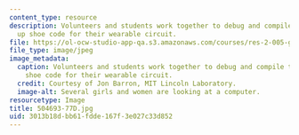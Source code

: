 ```yaml
---
content_type: resource
description: Volunteers and students work together to debug and compile the light
  up shoe code for their wearable circuit.
file: https://ol-ocw-studio-app-qa.s3.amazonaws.com/courses/res-2-005-girls-who-build-make-your-own-wearables-workshop-spring-2015/3013b18dbb61fdde167f3e027c33d852_504693-77D.jpg
file_type: image/jpeg
image_metadata:
  caption: Volunteers and students work together to debug and compile the light up
    shoe code for their wearable circuit.
  credit: Courtesy of Jon Barron, MIT Lincoln Laboratory.
  image-alt: Several girls and women are looking at a computer.
resourcetype: Image
title: 504693-77D.jpg
uid: 3013b18d-bb61-fdde-167f-3e027c33d852
---
```

